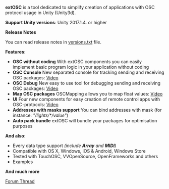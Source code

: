 **extOSC** is a tool dedicated to simplify creation of applications with OSC protocol usage in Unity (Unity3d).

**Support Unity versions**: Unity 2017.1.4. or higher

**Release Notes**

You can read release notes in [versions.txt](Assets/extOSC/versions.txt) file.

**Features:**

- **OSC without coding**
With extOSC components you can easily implement basic program logic in your application without coding
- **OSC Console**
New separated console for tracking sending and receiving OSC packages:
[Video](https://www.youtube.com/watch?v=ihVw6v2Meto)
- **OSC Debug**
New easy to use tool for debugging sending and receiving OSC packages:
[Video](https://www.youtube.com/watch?v=PU2oSwbbliE)
- **Map OSC packages**
OSCMapping allows you to map float values:
[Video](https://www.youtube.com/watch?v=73Hjglgx6ss)
- **UI**
Four new components for easy creation of remote control apps with OSC-protocols:
[Video](https://www.youtube.com/watch?v=phV4Y8Go0_U)
- **Addresses with masks support**
You can bind addresses with mask (for instance: *"/lights/\*/value"*)
- **Auto pack bundle**
extOSC will bundle your packages for optimisation purposes

**And also:**

- Every data type support *(include **Array** and **MIDI**)*
- Compatible with OS X, Windows, iOS & Android, Windows Store
- Tested with TouchOSC, VVOpenSource, OpenFrameworks and others
- Examples

**And much more**

[Forum Thread](https://forum.unity3d.com/threads/released-extosc.436159/)
